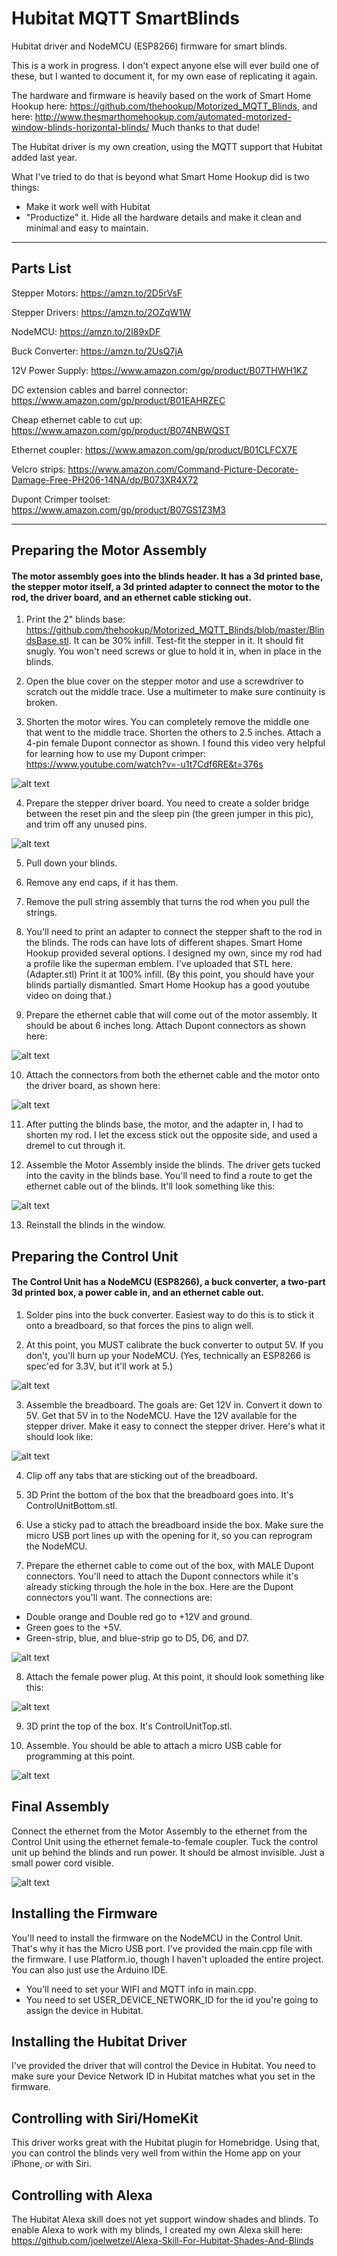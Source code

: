 # Hubitat MQTT SmartBlinds
Hubitat driver and NodeMCU (ESP8266) firmware for smart blinds.

This is a work in progress.  I don't expect anyone else will ever build one of these, but I wanted to document it, for my own ease of replicating it again.

The hardware and firmware is heavily based on the work of Smart Home Hookup here:  https://github.com/thehookup/Motorized_MQTT_Blinds, and here:  http://www.thesmarthomehookup.com/automated-motorized-window-blinds-horizontal-blinds/  Much thanks to that dude!

The Hubitat driver is my own creation, using the MQTT support that Hubitat added last year.

What I've tried to do that is beyond what Smart Home Hookup did is two things:
- Make it work well with Hubitat
- "Productize" it.  Hide all the hardware details and make it clean and minimal and easy to maintain.

----------

## Parts List
Stepper Motors: https://amzn.to/2D5rVsF

Stepper Drivers: https://amzn.to/2OZqW1W

NodeMCU: https://amzn.to/2I89xDF

Buck Converter: https://amzn.to/2UsQ7jA

12V Power Supply: https://www.amazon.com/gp/product/B07THWH1KZ

DC extension cables and barrel connector:  https://www.amazon.com/gp/product/B01EAHRZEC

Cheap ethernet cable to cut up:  https://www.amazon.com/gp/product/B074NBWQST

Ethernet coupler:  https://www.amazon.com/gp/product/B01CLFCX7E

Velcro strips:  https://www.amazon.com/Command-Picture-Decorate-Damage-Free-PH206-14NA/dp/B073XR4X72

Dupont Crimper toolset:  https://www.amazon.com/gp/product/B07GS1Z3M3

----------

## Preparing the Motor Assembly

#### The motor assembly goes into the blinds header.  It has a 3d printed base, the stepper motor itself, a 3d printed adapter to connect the motor to the rod, the driver board, and an ethernet cable sticking out.

1. Print the 2" blinds base:  https://github.com/thehookup/Motorized_MQTT_Blinds/blob/master/BlindsBase.stl.  It can be 30% infill.  Test-fit the stepper in it.  It should fit snugly.  You won't need screws or glue to hold it in, when in place in the blinds.

2. Open the blue cover on the stepper motor and use a screwdriver to scratch out the middle trace.  Use a multimeter to make sure continuity is broken.

3. Shorten the motor wires.  You can completely remove the middle one that went to the middle trace.  Shorten the others to 2.5 inches.  Attach a 4-pin female Dupont connector as shown.  I found this video very helpful for learning how to use my Dupont crimper:  https://www.youtube.com/watch?v=-u1t7Cdf6RE&t=376s

![alt text](https://github.com/joelwetzel/Hubitat-MQTT-SmartBlinds/blob/master/images/motorConnector.jpeg)

4. Prepare the stepper driver board.  You need to create a solder bridge between the reset pin and the sleep pin (the green jumper in this pic), and trim off any unused pins.

![alt text](https://github.com/joelwetzel/Hubitat-MQTT-SmartBlinds/blob/master/images/SolderBridgeOnDriver.png)

5. Pull down your blinds.
6. Remove any end caps, if it has them.
7. Remove the pull string assembly that turns the rod when you pull the strings.

8. You'll need to print an adapter to connect the stepper shaft to the rod in the blinds.  The rods can have lots of different shapes.  Smart Home Hookup provided several options.  I designed my own, since my rod had a profile like the superman emblem.  I've uploaded that STL here. (Adapter.stl)  Print it at 100% infill.  (By this point, you should have your blinds partially dismantled.  Smart Home Hookup has a good youtube video on doing that.)

9. Prepare the ethernet cable that will come out of the motor assembly.  It should be about 6 inches long.  Attach Dupont connectors as shown here:

![alt text](https://github.com/joelwetzel/Hubitat-MQTT-SmartBlinds/blob/master/images/motorAssemblyEthernet.jpg)

10. Attach the connectors from both the ethernet cable and the motor onto the driver board, as shown here:

![alt text](https://github.com/joelwetzel/Hubitat-MQTT-SmartBlinds/blob/master/images/driverConnections.jpg)

11. After putting the blinds base, the motor, and the adapter in, I had to shorten my rod.  I let the excess stick out the opposite side, and used a dremel to cut through it.

12. Assemble the Motor Assembly inside the blinds.  The driver gets tucked into the cavity in the blinds base.  You'll need to find a route to get the ethernet cable out of the blinds.  It'll look something like this:

![alt text](https://github.com/joelwetzel/Hubitat-MQTT-SmartBlinds/blob/master/images/finishedMotorAssembly.jpeg)

13. Reinstall the blinds in the window.


## Preparing the Control Unit

#### The Control Unit has a NodeMCU (ESP8266), a buck converter, a two-part 3d printed box, a power cable in, and an ethernet cable out.

1. Solder pins into the buck converter.  Easiest way to do this is to stick it onto a breadboard, so that forces the pins to align well.

2. At this point, you MUST calibrate the buck converter to output 5V.  If you don't, you'll burn up your NodeMCU.  (Yes, technically an ESP8266 is spec'ed for 3.3V, but it'll work at 5.)

![alt text](https://github.com/joelwetzel/Hubitat-MQTT-SmartBlinds/blob/master/images/BuckConverter5V.png)

3. Assemble the breadboard.  The goals are:  Get 12V in.  Convert it down to 5V.  Get that 5V in to the NodeMCU.  Have the 12V available for the stepper driver.  Make it easy to connect the stepper driver.  Here's what it should look like:

![alt text](https://github.com/joelwetzel/Hubitat-MQTT-SmartBlinds/blob/master/images/AssembledBreadboard.jpg)

4. Clip off any tabs that are sticking out of the breadboard.

5. 3D Print the bottom of the box that the breadboard goes into.  It's ControlUnitBottom.stl.

6. Use a sticky pad to attach the breadboard inside the box.  Make sure the micro USB port lines up with the opening for it, so you can reprogram the NodeMCU.

7. Prepare the ethernet cable to come out of the box, with MALE Dupont connectors.  You'll need to attach the Dupont connectors while it's already sticking through the hole in the box.  Here are the Dupont connectors you'll want. The connections are:

  - Double orange and Double red go to +12V and ground.
  - Green goes to the +5V.
  - Green-strip, blue, and blue-strip go to D5, D6, and D7.

![alt text](https://github.com/joelwetzel/Hubitat-MQTT-SmartBlinds/blob/master/images/ConnectionsOnBreadboard2.jpeg)

8. Attach the female power plug.  At this point, it should look something like this:

![alt text](https://github.com/joelwetzel/Hubitat-MQTT-SmartBlinds/blob/master/images/assembledControlUnit.jpg)

9. 3D print the top of the box.  It's ControlUnitTop.stl.

10. Assemble.  You should be able to attach a micro USB cable for programming at this point.

![alt text](https://github.com/joelwetzel/Hubitat-MQTT-SmartBlinds/blob/master/images/finishedControlUnit.jpg)

## Final Assembly
Connect the ethernet from the Motor Assembly to the ethernet from the Control Unit using the ethernet female-to-female coupler.  Tuck the control unit up behind the blinds and run power.  It should be almost invisible.  Just a small power cord visible.

![alt text](https://github.com/joelwetzel/Hubitat-MQTT-SmartBlinds/blob/master/images/finalAssembly.jpg)

## Installing the Firmware
You'll need to install the firmware on the NodeMCU in the Control Unit.  That's why it has the Micro USB port.  I've provided the main.cpp file with the firmware.  I use Platform.io, though I haven't uploaded the entire project.  You can also just use the Arduino IDE.
- You'll need to set your WIFI and MQTT info in main.cpp.
- You need to set USER_DEVICE_NETWORK_ID for the id you're going to assign the device in Hubitat.

## Installing the Hubitat Driver
I've provided the driver that will control the Device in Hubitat.  You need to make sure your Device Network ID in Hubitat matches what you set in the firmware.

## Controlling with Siri/HomeKit
This driver works great with the Hubitat plugin for Homebridge.  Using that, you can control the blinds very well from within the Home app on your iPhone, or with Siri.

## Controlling with Alexa
The Hubitat Alexa skill does not yet support window shades and blinds.  To enable Alexa to work with my blinds, I created my own Alexa skill here:  https://github.com/joelwetzel/Alexa-Skill-For-Hubitat-Shades-And-Blinds
